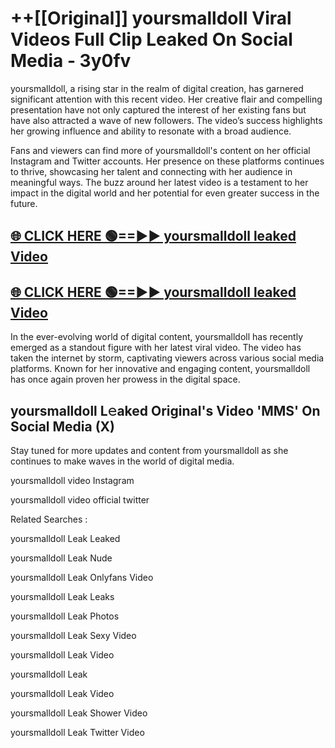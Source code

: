 # ++[[Original]] yoursmalldoll Viral Videos Full Clip Leaked On Social Media - 3y0fv<br>

yoursmalldoll, a rising star in the realm of digital creation, has garnered significant attention with this recent video. Her creative flair and compelling presentation have not only captured the interest of her existing fans but have also attracted a wave of new followers. The video’s success highlights her growing influence and ability to resonate with a broad audience.

Fans and viewers can find more of yoursmalldoll's content on her official Instagram and Twitter accounts. Her presence on these platforms continues to thrive, showcasing her talent and connecting with her audience in meaningful ways. The buzz around her latest video is a testament to her impact in the digital world and her potential for even greater success in the future.


## [🌐 CLICK HERE 🟢==►► yoursmalldoll leaked Video ](https://onlyclips.site?title=yoursmalldoll&ref=git)

## [🌐 CLICK HERE 🟢==►► yoursmalldoll leaked Video ](https://onlyclips.site?title=yoursmalldoll&ref=git)


In the ever-evolving world of digital content, yoursmalldoll has recently emerged as a standout figure with her latest viral video. The video has taken the internet by storm, captivating viewers across various social media platforms. Known for her innovative and engaging content, yoursmalldoll has once again proven her prowess in the digital space.



## yoursmalldoll L𝚎aked Original's Video 'MMS' On Social Media (X)


Stay tuned for more updates and content from yoursmalldoll as she continues to make waves in the world of digital media.

yoursmalldoll video Instagram

yoursmalldoll video official twitter


Related Searches :

yoursmalldoll Leak Leaked

yoursmalldoll Leak Nude

yoursmalldoll Leak Onlyfans Video

yoursmalldoll Leak Leaks

yoursmalldoll Leak Photos

yoursmalldoll Leak Sexy Video

yoursmalldoll Leak Video

yoursmalldoll Leak

yoursmalldoll Leak Video

yoursmalldoll Leak Shower Video

yoursmalldoll Leak Twitter Video

